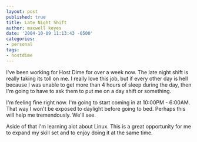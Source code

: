 ```yaml
---
layout: post
published: true
title: Late Night Shift
author: maxwell keyes
date: '2004-10-09 11:13:43 -0500'
categories:
- personal
tags:
- hostdime
---
```


I've been working for Host Dime for over a week now. The late night shift is really taking its toll on me. I really
love this job, but if every other day is hell because I was unable to get more than 4 hours of sleep during the day,
then I'm going to have to ask them to put me on a day shift or something.

I'm feeling fine right now. I'm going to start coming in at 10:00PM - 6:00AM. That way I won't be exposed to
daylight before going to bed. Perhaps this will help me tremendously. We'll see.

Aside of that I'm learning alot about Linux. This is a great opportunity for me to expand my skill set and to
enjoy doing it at the same time.
